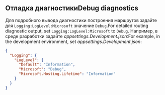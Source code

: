 ## <a name="debug-diagnostics"></a><span data-ttu-id="e19a1-101">Отладка диагностики</span><span class="sxs-lookup"><span data-stu-id="e19a1-101">Debug diagnostics</span></span>

<span data-ttu-id="e19a1-102">Для подробного вывода диагностики построения маршрутов задайте для `Logging:LogLevel:Microsoft` значение `Debug`.</span><span class="sxs-lookup"><span data-stu-id="e19a1-102">For detailed routing diagnostic output, set `Logging:LogLevel:Microsoft` to `Debug`.</span></span> <span data-ttu-id="e19a1-103">Например, в среде разработки задайте *appsettings.Development.json*:</span><span class="sxs-lookup"><span data-stu-id="e19a1-103">For example, in the development environment, set *appsettings.Development.json*:</span></span>

```JSON
{
  "Logging": {
    "LogLevel": {
      "Default": "Information",
      "Microsoft": "Debug",
      "Microsoft.Hosting.Lifetime": "Information"
    }
  }
}